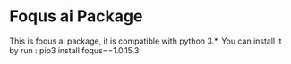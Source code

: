 # Foqus ai Package

This is foqus ai package, it is compatible with python 3.*.
You can install it by run :
pip3 install foqus==1.0.15.3
